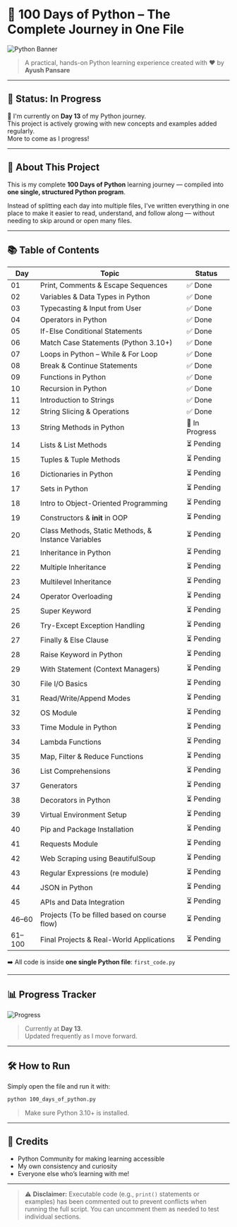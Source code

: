 # 🐍 100 Days of Python – The Complete Journey in One File

![Python Banner](https://www.python.org/static/community_logos/python-logo.png)

> A practical, hands-on Python learning experience created with ❤️ by **Ayush Pansare**

---

## 🚧 Status: **In Progress**

📌 I'm currently on **Day 13** of my Python journey.  
This project is actively growing with new concepts and examples added regularly.  
More to come as I progress!

---

## 🚀 About This Project

This is my complete **100 Days of Python** learning journey — compiled into **one single, structured Python program**.

Instead of splitting each day into multiple files, I've written everything in one place to make it easier to read, understand, and follow along — without needing to skip around or open many files.

---

## 📚 Table of Contents

| Day | Topic                                                           | Status |
|-----|------------------------------------------------------------------|--------|
| 01  | Print, Comments & Escape Sequences                              | ✅ Done |
| 02  | Variables & Data Types in Python                                | ✅ Done |
| 03  | Typecasting & Input from User                                   | ✅ Done |
| 04  | Operators in Python                                             | ✅ Done |
| 05  | If-Else Conditional Statements                                   | ✅ Done |
| 06  | Match Case Statements (Python 3.10+)                             | ✅ Done |
| 07  | Loops in Python – While & For Loop                              | ✅ Done |
| 08  | Break & Continue Statements                                     | ✅ Done |
| 09  | Functions in Python                                             | ✅ Done |
| 10  | Recursion in Python                                             | ✅ Done |
| 11  | Introduction to Strings                                         | ✅ Done |
| 12  | String Slicing & Operations                                     | ✅ Done |
| 13  | String Methods in Python                                        | 🎯 In Progress |
| 14  | Lists & List Methods                                            | ⏳ Pending |
| 15  | Tuples & Tuple Methods                                          | ⏳ Pending |
| 16  | Dictionaries in Python                                          | ⏳ Pending |
| 17  | Sets in Python                                                  | ⏳ Pending |
| 18  | Intro to Object-Oriented Programming                            | ⏳ Pending |
| 19  | Constructors & __init__ in OOP                                  | ⏳ Pending |
| 20  | Class Methods, Static Methods, & Instance Variables             | ⏳ Pending |
| 21  | Inheritance in Python                                           | ⏳ Pending |
| 22  | Multiple Inheritance                                             | ⏳ Pending |
| 23  | Multilevel Inheritance                                           | ⏳ Pending |
| 24  | Operator Overloading                                            | ⏳ Pending |
| 25  | Super Keyword                                                   | ⏳ Pending |
| 26  | Try-Except Exception Handling                                   | ⏳ Pending |
| 27  | Finally & Else Clause                                           | ⏳ Pending |
| 28  | Raise Keyword in Python                                         | ⏳ Pending |
| 29  | With Statement (Context Managers)                               | ⏳ Pending |
| 30  | File I/O Basics                                                 | ⏳ Pending |
| 31  | Read/Write/Append Modes                                         | ⏳ Pending |
| 32  | OS Module                                                       | ⏳ Pending |
| 33  | Time Module in Python                                           | ⏳ Pending |
| 34  | Lambda Functions                                                | ⏳ Pending |
| 35  | Map, Filter & Reduce Functions                                  | ⏳ Pending |
| 36  | List Comprehensions                                             | ⏳ Pending |
| 37  | Generators                                                      | ⏳ Pending |
| 38  | Decorators in Python                                            | ⏳ Pending |
| 39  | Virtual Environment Setup                                       | ⏳ Pending |
| 40  | Pip and Package Installation                                    | ⏳ Pending |
| 41  | Requests Module                                                 | ⏳ Pending |
| 42  | Web Scraping using BeautifulSoup                                | ⏳ Pending |
| 43  | Regular Expressions (re module)                                 | ⏳ Pending |
| 44  | JSON in Python                                                  | ⏳ Pending |
| 45  | APIs and Data Integration                                       | ⏳ Pending |
| 46–60 | Projects (To be filled based on course flow)                 | ⏳ Pending |
| 61–100 | Final Projects & Real-World Applications                    | ⏳ Pending |

➡️ All code is inside **one single Python file**: `first_code.py`

---
## 📊 Progress Tracker

![Progress](https://img.shields.io/badge/Progress-13%25-yellow)

> Currently at **Day 13**.  
Updated frequently as I move forward.

---

## 🛠️ How to Run

Simply open the file and run it with:

```bash
python 100_days_of_python.py
```

> Make sure Python 3.10+ is installed.

---

## 🙌 Credits

- Python Community for making learning accessible  
- My own consistency and curiosity  
- Everyone else who’s learning with me!

---

> ⚠️ **Disclaimer:** Executable code (e.g., `print()` statements or examples) has been commented out to prevent conflicts when running the full script. You can uncomment them as needed to test individual sections.
